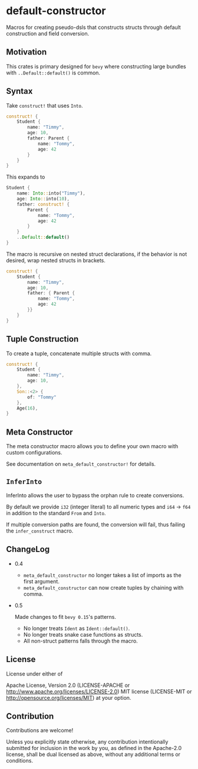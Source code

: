 # default-constructor

Macros for creating pseudo-dsls that constructs structs through
default construction and field conversion.

## Motivation

This crates is primary designed for `bevy` where constructing large bundles
with `..Default::default()` is common.

## Syntax

Take `construct!` that uses `Into`.

```rust
construct! {
    Student {
        name: "Timmy",
        age: 10,
        father: Parent {
            name: "Tommy",
            age: 42
        }
    }
}
```

This expands to

```rust
Student {
    name: Into::into("Timmy"),
    age: Into::into(10),
    father: construct! {
        Parent {
            name: "Tommy",
            age: 42
        }
    }
    ..Default::default()
}
```

The macro is recursive on nested struct declarations,
if the behavior is not desired, wrap nested structs in brackets.

```rust
construct! {
    Student {
        name: "Timmy",
        age: 10,
        father: { Parent {
            name: "Tommy",
            age: 42
        }}
    }
}
```

## Tuple Construction

To create a tuple, concatenate multiple structs with comma.

```rust
construct! {
    Student {
        name: "Timmy",
        age: 10,
    },
    Son::<2> {
        of: "Tommy"
    },
    Age(16),
}
```

## Meta Constructor

The meta constructor macro allows you to define your own macro with
custom configurations.

See documentation on `meta_default_constructor!` for details.

## `InferInto`

InferInto allows the user to bypass the orphan rule to create conversions.

By default we provide `i32` (integer literal) to all numeric types
and `i64` -> `f64` in addition to the standard `From` and `Into`.

If multiple conversion paths are found, the conversion will fail,
thus failing the `infer_construct` macro.

## ChangeLog

* 0.4
  * `meta_default_constructor` no longer takes a list of imports as the first argument.
  * `meta_default_constructor` can now create tuples by chaining with comma.

* 0.5

  Made changes to fit `bevy 0.15`'s patterns.

  * No longer treats `Ident` as `Ident::default()`.
  * No longer treats snake case functions as structs.
  * All non-struct patterns falls through the macro.

## License

License under either of

Apache License, Version 2.0 (LICENSE-APACHE or <http://www.apache.org/licenses/LICENSE-2.0>)
MIT license (LICENSE-MIT or <http://opensource.org/licenses/MIT>)
at your option.

## Contribution

Contributions are welcome!

Unless you explicitly state otherwise, any contribution intentionally submitted for inclusion in the work by you, as defined in the Apache-2.0 license, shall be dual licensed as above, without any additional terms or conditions.
